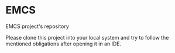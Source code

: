 # EMCS
EMCS project's repository

Please clone this project into your local system and try to follow the mentioned obligations after opening it in an IDE.
